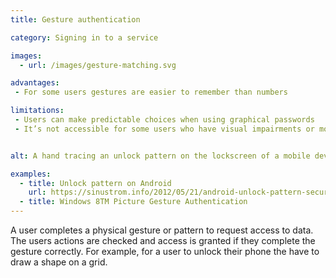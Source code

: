 ```yaml
---
title: Gesture authentication

category: Signing in to a service

images:
  - url: /images/gesture-matching.svg

advantages:
 - For some users gestures are easier to remember than numbers

limitations:
 - Users can make predictable choices when using graphical passwords
 - It’s not accessible for some users who have visual impairments or mobility issues


alt: A hand tracing an unlock pattern on the lockscreen of a mobile device.

examples:
  - title: Unlock pattern on Android
    url: https://sinustrom.info/2012/05/21/android-unlock-pattern-security-analysis/
  - title: Windows 8TM Picture Gesture Authentication
---
```


A user completes a physical gesture or pattern to request access to data. The users actions are checked and access is granted if they complete the gesture correctly. For example, for a user to unlock their phone the have to draw a shape on a grid.
